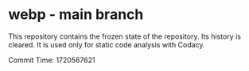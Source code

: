 # webp - main branch

This repository contains the frozen state of the repository.
Its history is cleared. It is used only for static code
analysis with Codacy.

Commit Time: 1720567621